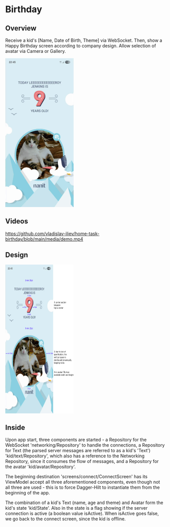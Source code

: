 # Birthday
## Overview
Receive a kid's [Name, Date of Birth, Theme] via WebSocket. Then, show a Happy Birthday screen according to company design. Allow selection of avatar via Camera or Gallery.

[<img src="media/screenshot.png" alt="media/screenshot" height="468" width="216">](https://github.com/vladislav-iliev/home-task-birthday/blob/main/media/screenshot.png)

## Videos
https://github.com/vladislav-iliev/home-task-birthday/blob/main/media/demo.mp4

## Design
[<img src="media/spec.png" alt="/media/spec" height="468" width="216">](https://github.com/vladislav-iliev/home-task-birthday/blob/main/media/spec.png)

## Inside

Upon app start, three components are started - a Repository for the WebSocket 'networking/Repository' to handle  the connections, a Repository for Text (the parsed server messages are referred to as a kid's 'Text') 'kid/text/Repository',  which also has a reference to the Networking Repository, since it consumes the flow of messages, and a Repository for the avatar  'kid/avatar/Repository'.

The beginning destination 'screens/connect/ConnectScreen' has its ViewModel accept all three aforementioned components, even though not all three are used - this is to force Dagger-Hilt to instantiate them from the beginning of the app.

The combination of a kid's Text (name, age and theme) and Avatar form the kid's state 'kid/State'. Also 
in the state is a flag showing if the server connection is active (a boolean value isActive). When isActive goes false,
 we go back to the connect screen, since the kid is offline.
